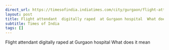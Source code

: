 ```yaml
---
direct_url: https://timesofindia.indiatimes.com/city/gurgaon/flight-attendant-digitally-raped-at-gurgaon-hospital-what-does-it-mean/articleshow/120426899.cms
layout: post
title: Flight attendant  digitally raped  at Gurgaon hospital  What does it mean 
subtitle: Times of India
tags: []
---
```


Flight attendant  digitally raped  at Gurgaon hospital  What does it mean 
